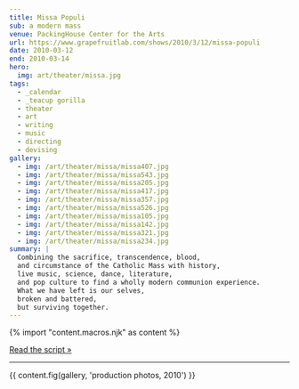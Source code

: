 ```yaml
---
title: Missa Populi
sub: a modern mass
venue: PackingHouse Center for the Arts
url: https://www.grapefruitlab.com/shows/2010/3/12/missa-populi
date: 2010-03-12
end: 2010-03-14
hero:
  img: art/theater/missa.jpg
tags:
  - _calendar
  - _teacup gorilla
  - theater
  - art
  - writing
  - music
  - directing
  - devising
gallery:
  - img: /art/theater/missa/missa407.jpg
  - img: /art/theater/missa/missa543.jpg
  - img: /art/theater/missa/missa205.jpg
  - img: /art/theater/missa/missa417.jpg
  - img: /art/theater/missa/missa357.jpg
  - img: /art/theater/missa/missa526.jpg
  - img: /art/theater/missa/missa105.jpg
  - img: /art/theater/missa/missa142.jpg
  - img: /art/theater/missa/missa321.jpg
  - img: /art/theater/missa/missa234.jpg
summary: |
  Combining the sacrifice, transcendence, blood,
  and circumstance of the Catholic Mass with history,
  live music, science, dance, literature,
  and pop culture to find a wholly modern communion experience.
  What we have left is our selves,
  broken and battered,
  but surviving together.
---
```

{% import "content.macros.njk" as content %}

[Read the script »](script/)

------

{{ content.fig(gallery, 'production photos, 2010') }}
